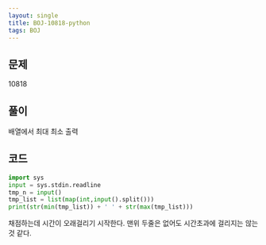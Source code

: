 ```yaml
---
layout: single
title: BOJ-10818-python
tags: BOJ
---
```


## 문제  
10818
  
## 풀이  
배열에서 최대 최소 출력

## 코드  

```python
import sys
input = sys.stdin.readline
tmp_n = input()
tmp_list = list(map(int,input().split()))
print(str(min(tmp_list)) + ' ' + str(max(tmp_list)))
```

채점하는데 시간이 오래걸리기 시작한다. 맨위 두줄은 없어도 시간초과에 걸리지는 않는 것 같다.